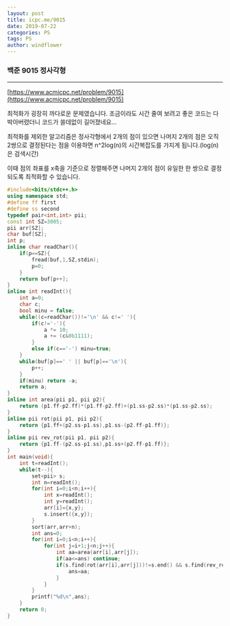 ```yaml
---
layout: post
title: icpc.me/9015
date: 2019-07-22
categories: PS
tags: PS
author: windflower
---
```

### 백준 9015 정사각형
---

[https://www.acmicpc.net/problem/9015](https://www.acmicpc.net/problem/9015)

최적화가 굉장히 까다로운 문제였습니다. 조금이라도 시간 줄여 보려고 좋은 코드는 다 박아버렸더니 코드가 쓸데없이 길어졌네요...

최적화를 제외한 알고리즘은 정사각형에서 2개의 점이 있으면 나머지 2개의 점은 오직 2쌍으로 결정된다는 점을 이용하면 n^2log(n)의 시간복잡도를 가지게 됩니다.(log(n)은 검색시간)

이때 점의 좌표를 x축을 기준으로 정렬해주면 나머지 2개의 점이 유일한 한 쌍으로 결정되도록 최적화할 수 있습니다.

```cpp
#include<bits/stdc++.h>
using namespace std;
#define ff first
#define ss second
typedef pair<int,int> pii;
const int SZ=3005;
pii arr[SZ];
char buf[SZ];
int p;
inline char readChar(){
	if(p==SZ){
		fread(buf,1,SZ,stdin);
		p=0;
	}
	return buf[p++];
}
inline int readInt(){
	int a=0;
	char c;
	bool minu = false;
	while((c=readChar())!='\n' && c!=' '){
		if(c!='-'){
			a *= 10;
			a += (c&0b1111);
		}
		else if(c=='-') minu=true;
	}
	while(buf[p]==' ' || buf[p]=='\n'){
		p++;
	}
	if(minu) return -a;
	return a;
}
inline int area(pii p1, pii p2){
	return (p1.ff-p2.ff)*(p1.ff-p2.ff)+(p1.ss-p2.ss)*(p1.ss-p2.ss);
}
inline pii rot(pii p1, pii p2){
	return {p1.ff+(p2.ss-p1.ss),p1.ss-(p2.ff-p1.ff)};
}
inline pii rev_rot(pii p1, pii p2){
	return {p1.ff-(p2.ss-p1.ss),p1.ss+(p2.ff-p1.ff)};
}
int main(void){
	int t=readInt();
	while(t--){
		set<pii> s;
		int n=readInt();
		for(int i=0;i<n;i++){
			int x=readInt();
			int y=readInt();
			arr[i]={x,y};
			s.insert({x,y});
		}
		sort(arr,arr+n);
		int ans=0;
		for(int i=0;i<n;i++){
			for(int j=i+1;j<n;j++){
				int aa=area(arr[i],arr[j]);
				if(aa<=ans) continue;
				if(s.find(rot(arr[i],arr[j]))!=s.end() && s.find(rev_rot(arr[j],arr[i]))!=s.end()){
					ans=aa;
				}
			}
		}
		printf("%d\n",ans);
	}
	return 0;
}
```
